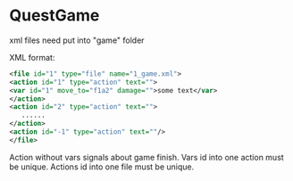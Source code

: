 # QuestGame
xml files need put into "game" folder



XML format:
```xml
<file id="1" type="file" name="1_game.xml">
<action id="1" type="action" text="">
<var id="1" move_to="f1a2" damage="">some text</var>		
</action>
<action id="2" type="action" text="">
   ......
</action>
<action id="-1" type="action" text=""/>
</file>
```

Action without vars signals about game finish. 
Vars id into one action must be unique.
Actions id into one file must be unique.
